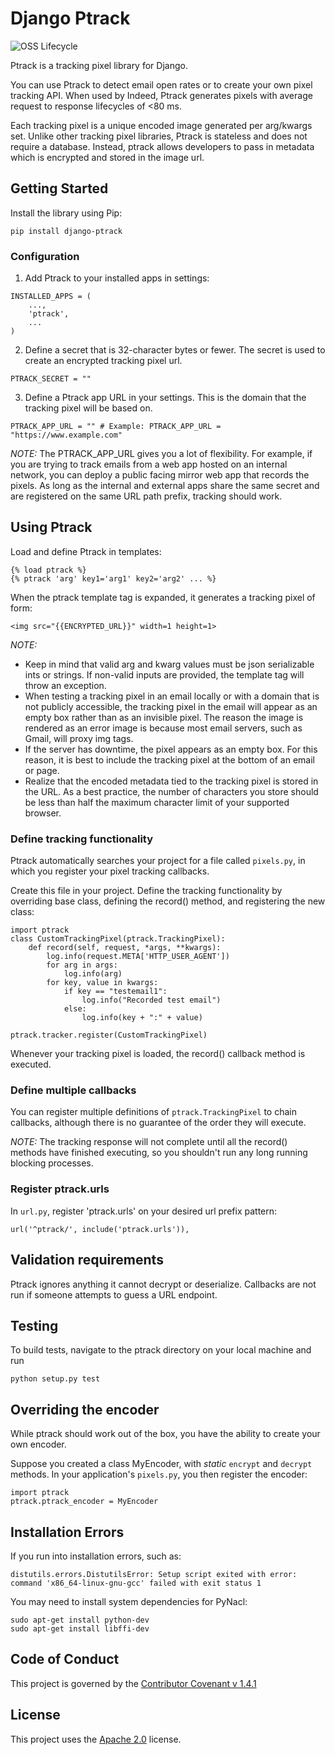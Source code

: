 # Django Ptrack

![OSS Lifecycle](https://img.shields.io/osslifecycle/indeedeng/django-ptrack.svg)

Ptrack is a tracking pixel library for Django.

You can use Ptrack to detect email open rates or to create your own pixel tracking API.
When used by Indeed, Ptrack generates pixels with average request to response lifecycles of <80 ms.

Each tracking pixel is a unique encoded image generated per arg/kwargs set.
Unlike other tracking pixel libraries, Ptrack is stateless and does not require a database.
Instead, ptrack allows developers to pass in metadata which is encrypted and stored in the image url.

## Getting Started
Install the library using Pip:
```
pip install django-ptrack
```

### Configuration
1. Add Ptrack to your installed apps in settings:
```
INSTALLED_APPS = (
    ...,
    'ptrack',
    ...
)
```

2. Define a secret that is 32-character bytes or fewer.
The secret is used to create an encrypted tracking pixel url.
```
PTRACK_SECRET = ""
```

3.  Define a Ptrack app URL in your settings. This is the domain that the tracking pixel will be based on.
```
PTRACK_APP_URL = "" # Example: PTRACK_APP_URL = "https://www.example.com"
```

*NOTE:* The PTRACK_APP_URL gives you a lot of flexibility.
For example, if you are trying to track emails from a web app hosted on an internal network, you can deploy a public facing mirror web app that records the pixels.
As long as the internal and external apps share the same secret and are registered on the same URL path prefix, tracking should work.



## Using Ptrack
Load and define Ptrack in templates:
```
{% load ptrack %}
{% ptrack 'arg' key1='arg1' key2='arg2' ... %}
```

When the ptrack template tag is expanded, it generates a tracking pixel of form:
```
<img src="{{ENCRYPTED_URL}}" width=1 height=1>
```

*NOTE:*
* Keep in mind that valid arg and kwarg values must be json serializable ints or strings.
If non-valid inputs are provided, the template tag will throw an exception.
* When testing a tracking pixel in an email locally or with a domain that is not publicly accessible, the tracking pixel in the email will appear as an empty box rather than as an invisible pixel.
The reason the image is rendered as an error image is because most email servers, such as Gmail, will proxy img tags.
* If the server has downtime, the pixel appears as an empty box.
For this reason, it is best to include the tracking pixel at the bottom of an email or page.
* Realize that the encoded metadata tied to the tracking pixel is stored in the URL.
As a best practice, the number of characters you store should be less than half the maximum character limit of your supported browser.


### Define tracking functionality
Ptrack automatically searches your project for a file called `pixels.py`, in which you register your pixel tracking callbacks.

Create this file in your project.
Define the tracking functionality by overriding base class, defining the record() method, and registering the new class:
```
import ptrack
class CustomTrackingPixel(ptrack.TrackingPixel):
    def record(self, request, *args, **kwargs):
        log.info(request.META['HTTP_USER_AGENT'])
        for arg in args:
            log.info(arg)
        for key, value in kwargs:
            if key == "testemail1":
                log.info("Recorded test email")
            else:
                log.info(key + ":" + value)

ptrack.tracker.register(CustomTrackingPixel)
```

Whenever your tracking pixel is loaded, the record() callback method is executed.

### Define multiple callbacks
You can register multiple definitions of `ptrack.TrackingPixel` to chain callbacks, although there is no guarantee of the order they will execute.

*NOTE:* The tracking response will not complete until all the record() methods have finished executing, so you shouldn't run any long running blocking processes.

### Register ptrack.urls
In `url.py`, register 'ptrack.urls' on your desired url prefix pattern:
```
url('^ptrack/', include('ptrack.urls')),
```

## Validation requirements
Ptrack ignores anything it cannot decrypt or deserialize.
Callbacks are not run if someone attempts to guess a URL endpoint.


## Testing
To build tests, navigate to the ptrack directory on your local machine and run
```
python setup.py test
```

## Overriding the encoder
While ptrack should work out of the box, you have the ability to create your own encoder.

Suppose you created a class MyEncoder, with _static_ `encrypt` and `decrypt` methods.
In your application's `pixels.py`, you then register the encoder:
```
import ptrack
ptrack.ptrack_encoder = MyEncoder
```

## Installation Errors
If you run into installation errors, such as:
```
distutils.errors.DistutilsError: Setup script exited with error: command 'x86_64-linux-gnu-gcc' failed with exit status 1
```

You may need to install system dependencies for PyNacl:
```
sudo apt-get install python-dev
sudo apt-get install libffi-dev
```

## Code of Conduct
This project is governed by the [Contributor Covenant v 1.4.1](CODE_OF_CONDUCT.md)

## License
This project uses the [Apache 2.0](LICENSE.txt) license.
